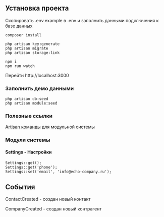 ## Установка проекта

Скопировать .env.example в .env и заполнить данными подключения к базе данных

```
composer install

php artisan key:generate
php artisan migrate
php artisan storage:link

npm i
npm run watch
```
Перейти http://localhost:3000

### Заполнить демо данными
```
php artisan db:seed
php artisan module:seed
```
### Полезные ссылки

[Artisan команды](https://nwidart.com/laravel-modules/v6/advanced-tools/artisan-commands/) для модульной системы

### Модули системы

#### Settings - Настройки
```
Settings::get();
Settings::get('phone');
Settings::set('email', 'info@echo-company.ru');
```

## События

ContactCreated - создан новый контакт

CompanyCreated - создан новый контрагент
